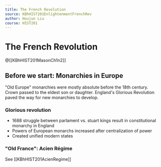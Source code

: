 ```yaml
---
title: The French Revolution
source: KBhHIST201EnlightenmentFrenchRev
author: Houjun Liu
course: HIST201
---
```


# The French Revolution

@[[KBhHIST201MasonCh1n2]]

## Before we start: Monarchies in Europe
"Old Europe" monarchies were mostly absolute before the 18th century. Crown passed to the eldest son or daughter. England's Glorious Revolution paved the way for new monarchies to develop.

### Glorious revolution
* 1688 struggle between parlament vs. stuart kings result in constitutional monarchy in England
* Powers of European monarchs increased after centralization of power
* Created unified modern states

### "Old France": Acien Régime
See [[KBhHIST201AcienRegime]]
